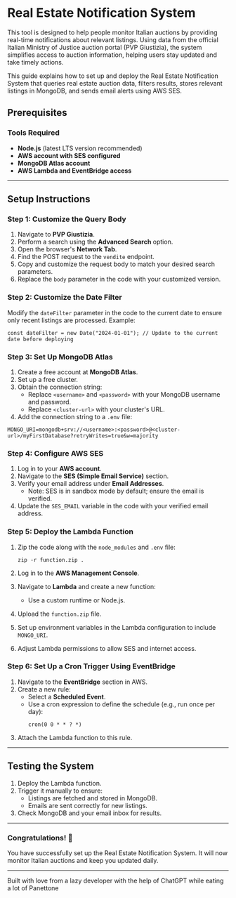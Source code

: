 # Real Estate Notification System

This tool is designed to help people monitor Italian auctions by providing real-time notifications about relevant listings. Using data from the official Italian Ministry of Justice auction portal (PVP Giustizia), the system simplifies access to auction information, helping users stay updated and take timely actions.

This guide explains how to set up and deploy the Real Estate Notification System that queries real estate auction data, filters results, stores relevant listings in MongoDB, and sends email alerts using AWS SES.

## Prerequisites

### Tools Required

- **Node.js** (latest LTS version recommended)
- **AWS account with SES configured**
- **MongoDB Atlas account**
- **AWS Lambda and EventBridge access**

---

## Setup Instructions

### Step 1: Customize the Query Body

1. Navigate to **PVP Giustizia**.
2. Perform a search using the **Advanced Search** option.
3. Open the browser's **Network Tab**.
4. Find the POST request to the `vendite` endpoint.
5. Copy and customize the request body to match your desired search parameters.
6. Replace the `body` parameter in the code with your customized version.

### Step 2: Customize the Date Filter

Modify the `dateFilter` parameter in the code to the current date to ensure only recent listings are processed. Example:

```
const dateFilter = new Date("2024-01-01"); // Update to the current date before deploying
```

### Step 3: Set Up MongoDB Atlas

1. Create a free account at **MongoDB Atlas**.
2. Set up a free cluster.
3. Obtain the connection string:
   - Replace `<username>` and `<password>` with your MongoDB username and password.
   - Replace `<cluster-url>` with your cluster's URL.
4. Add the connection string to a `.env` file:

```
MONGO_URI=mongodb+srv://<username>:<password>@<cluster-url>/myFirstDatabase?retryWrites=true&w=majority
```

### Step 4: Configure AWS SES

1. Log in to your **AWS account**.
2. Navigate to the **SES (Simple Email Service)** section.
3. Verify your email address under **Email Addresses**.
   - Note: SES is in sandbox mode by default; ensure the email is verified.
4. Update the `SES_EMAIL` variable in the code with your verified email address.

### Step 5: Deploy the Lambda Function

1. Zip the code along with the `node_modules` and `.env` file:

   ```
   zip -r function.zip .
   ```

2. Log in to the **AWS Management Console**.
3. Navigate to **Lambda** and create a new function:
   - Use a custom runtime or Node.js.
4. Upload the `function.zip` file.
5. Set up environment variables in the Lambda configuration to include `MONGO_URI`.
6. Adjust Lambda permissions to allow SES and internet access.

### Step 6: Set Up a Cron Trigger Using EventBridge

1. Navigate to the **EventBridge** section in AWS.
2. Create a new rule:
   - Select a **Scheduled Event**.
   - Use a cron expression to define the schedule (e.g., run once per day):
     ```
     cron(0 0 * * ? *)
     ```
3. Attach the Lambda function to this rule.

---

## Testing the System

1. Deploy the Lambda function.
2. Trigger it manually to ensure:
   - Listings are fetched and stored in MongoDB.
   - Emails are sent correctly for new listings.
3. Check MongoDB and your email inbox for results.

---

### Congratulations! 🎉

You have successfully set up the Real Estate Notification System. It will now monitor Italian auctions and keep you updated daily.

---

Built with love from a lazy developer with the help of ChatGPT while eating a lot of Panettone
